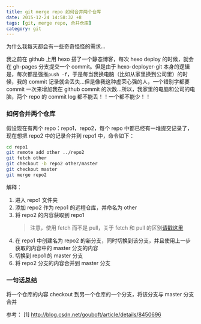 ```yaml
---
title: git merge repo 如何合并两个仓库
date: 2015-12-24 14:58:32 +8
tags: [git, merge repo, 合并仓库]
category: git
---
```


为什么我每天都会有一些奇奇怪怪的需求…

我之前在 github 上用 hexo 搭了一个静态博客，每次 hexo deploy 的时候，就会在 gh-pages 分支提交一个 commit。但是由于 hexo-deployer-git 本身的逻辑是，每次都是强推`push -f`，于是每当我换电脑（比如从家里换到公司里）的时候，我的 commit 记录就会丢失…但是像我这种虚荣心强的人，一个错别字都要 commit 一次来增加我在 github commit 的次数…所以，我家里的电脑和公司的电脑，两个 repo 的 commit log 都不能丢！！一个都不能少！！

### 如何合并两个仓库

假设现在有两个 repo：repo1，repo2，每个 repo 中都已经有一堆提交记录了，现在想把 repo2 中的记录合并到 repo1 中，命令如下：

```bash
cd repo1
git remote add other ../repo2
git fetch other
git checkout -b repo2 other/master
git checkout master
git merge repo2
```

解释：

1. 进入 repo1 文件夹
2. 添加 repo2 作为 repo1 的远程仓库，并命名为 other
3. 将 repo2 的内容获取到 repo1
   > 注意，使用 fetch 而不是 pull，关于 fetch 和 pull 的区别[请戳这里](https://stackoverflow.com/questions/292357/what-are-the-differences-between-git-pull-and-git-fetch)
4. 在 repo1 中创建名为 repo2 的新分支，同时切换到该分支，并且使用上一步获取的内容中的 master 分支的内容
5. 切换到 repo1 的 master 分支
6. 将 repo2 分支的内容合并到 master 分支

### 一句话总结

将一个仓库的内容 checkout 到另一个仓库的一个分支，将该分支与 master 分支合并

参考：
[1] http://blog.csdn.net/gouboft/article/details/8450696
